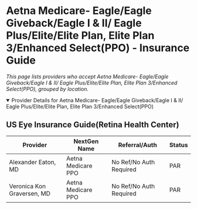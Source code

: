 # Aetna Medicare- Eagle/Eagle Giveback/Eagle I & II/ Eagle Plus/Elite/Elite Plan, Elite Plan 3/Enhanced Select(PPO) - Insurance Guide

*This page lists providers who accept Aetna Medicare- Eagle/Eagle Giveback/Eagle I & II/ Eagle Plus/Elite/Elite Plan, Elite Plan 3/Enhanced Select(PPO), grouped by location.*

<details open><summary>Provider Details for Aetna Medicare- Eagle/Eagle Giveback/Eagle I & II/ Eagle Plus/Elite/Elite Plan, Elite Plan 3/Enhanced Select(PPO)</summary>

## US Eye Insurance Guide(Retina Health Center)

| Provider | NextGen Name | Referral/Auth | Status |
|----------|-------------|--------------|--------|
| Alexander Eaton, MD | Aetna Medicare PPO | No Ref/No Auth Required | PAR |
| Veronica Kon Graversen, MD | Aetna Medicare PPO | No Ref/No Auth Required | PAR |

</details>

